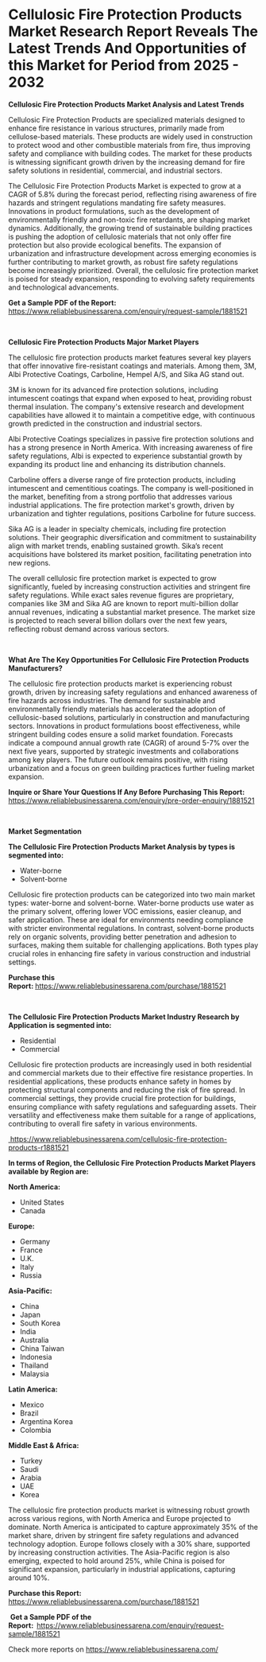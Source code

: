 <p><h1>Cellulosic Fire Protection Products Market Research Report Reveals The Latest Trends And Opportunities of this Market for Period from 2025 - 2032</h1></p><p><strong>Cellulosic Fire Protection Products Market Analysis and Latest Trends</strong></p>
<p><p>Cellulosic Fire Protection Products are specialized materials designed to enhance fire resistance in various structures, primarily made from cellulose-based materials. These products are widely used in construction to protect wood and other combustible materials from fire, thus improving safety and compliance with building codes. The market for these products is witnessing significant growth driven by the increasing demand for fire safety solutions in residential, commercial, and industrial sectors.</p><p>The Cellulosic Fire Protection Products Market is expected to grow at a CAGR of 5.8% during the forecast period, reflecting rising awareness of fire hazards and stringent regulations mandating fire safety measures. Innovations in product formulations, such as the development of environmentally friendly and non-toxic fire retardants, are shaping market dynamics. Additionally, the growing trend of sustainable building practices is pushing the adoption of cellulosic materials that not only offer fire protection but also provide ecological benefits. The expansion of urbanization and infrastructure development across emerging economies is further contributing to market growth, as robust fire safety regulations become increasingly prioritized. Overall, the cellulosic fire protection market is poised for steady expansion, responding to evolving safety requirements and technological advancements.</p></p>
<p><strong>Get a Sample PDF of the Report:&nbsp;</strong> <a href="https://www.reliablebusinessarena.com/enquiry/request-sample/1881521?utm_campaign=2031&utm_medium=2&utm_source=Github&utm_content=ia&utm_term=04022025&utm_id=cellulosic-fire-protection-products">https://www.reliablebusinessarena.com/enquiry/request-sample/1881521</a></p>
<p>&nbsp;</p>
<p><strong>Cellulosic Fire Protection Products Major Market Players</strong></p>
<p><p>The cellulosic fire protection products market features several key players that offer innovative fire-resistant coatings and materials. Among them, 3M, Albi Protective Coatings, Carboline, Hempel A/S, and Sika AG stand out.</p><p>3M is known for its advanced fire protection solutions, including intumescent coatings that expand when exposed to heat, providing robust thermal insulation. The company's extensive research and development capabilities have allowed it to maintain a competitive edge, with continuous growth predicted in the construction and industrial sectors.</p><p>Albi Protective Coatings specializes in passive fire protection solutions and has a strong presence in North America. With increasing awareness of fire safety regulations, Albi is expected to experience substantial growth by expanding its product line and enhancing its distribution channels.</p><p>Carboline offers a diverse range of fire protection products, including intumescent and cementitious coatings. The company is well-positioned in the market, benefiting from a strong portfolio that addresses various industrial applications. The fire protection market's growth, driven by urbanization and tighter regulations, positions Carboline for future success.</p><p>Sika AG is a leader in specialty chemicals, including fire protection solutions. Their geographic diversification and commitment to sustainability align with market trends, enabling sustained growth. Sika’s recent acquisitions have bolstered its market position, facilitating penetration into new regions.</p><p>The overall cellulosic fire protection market is expected to grow significantly, fueled by increasing construction activities and stringent fire safety regulations. While exact sales revenue figures are proprietary, companies like 3M and Sika AG are known to report multi-billion dollar annual revenues, indicating a substantial market presence. The market size is projected to reach several billion dollars over the next few years, reflecting robust demand across various sectors.</p></p>
<p>&nbsp;</p>
<p><strong>What Are The Key Opportunities For Cellulosic Fire Protection Products Manufacturers?</strong></p>
<p><p>The cellulosic fire protection products market is experiencing robust growth, driven by increasing safety regulations and enhanced awareness of fire hazards across industries. The demand for sustainable and environmentally friendly materials has accelerated the adoption of cellulosic-based solutions, particularly in construction and manufacturing sectors. Innovations in product formulations boost effectiveness, while stringent building codes ensure a solid market foundation. Forecasts indicate a compound annual growth rate (CAGR) of around 5-7% over the next five years, supported by strategic investments and collaborations among key players. The future outlook remains positive, with rising urbanization and a focus on green building practices further fueling market expansion.</p></p>
<p><strong>Inquire or Share Your Questions If Any Before Purchasing This Report:</strong> <a href="https://www.reliablebusinessarena.com/enquiry/pre-order-enquiry/1881521?utm_campaign=2031&utm_medium=2&utm_source=Github&utm_content=ia&utm_term=04022025&utm_id=cellulosic-fire-protection-products">https://www.reliablebusinessarena.com/enquiry/pre-order-enquiry/1881521</a></p>
<p>&nbsp;</p>
<p><strong>Market Segmentation</strong></p>
<p><strong>The Cellulosic Fire Protection Products Market Analysis by types is segmented into:</strong></p>
<p><ul><li>Water-borne</li><li>Solvent-borne</li></ul></p>
<p><p>Cellulosic fire protection products can be categorized into two main market types: water-borne and solvent-borne. Water-borne products use water as the primary solvent, offering lower VOC emissions, easier cleanup, and safer application. These are ideal for environments needing compliance with stricter environmental regulations. In contrast, solvent-borne products rely on organic solvents, providing better penetration and adhesion to surfaces, making them suitable for challenging applications. Both types play crucial roles in enhancing fire safety in various construction and industrial settings.</p></p>
<p><strong>Purchase this Report:&nbsp;</strong><a href="https://www.reliablebusinessarena.com/purchase/1881521?utm_campaign=2031&utm_medium=2&utm_source=Github&utm_content=ia&utm_term=04022025&utm_id=cellulosic-fire-protection-products">https://www.reliablebusinessarena.com/purchase/1881521</a></p>
<p>&nbsp;</p>
<p><strong>The Cellulosic Fire Protection Products Market Industry Research by Application is segmented into:</strong></p>
<p><ul><li>Residential</li><li>Commercial</li></ul></p>
<p><p>Cellulosic fire protection products are increasingly used in both residential and commercial markets due to their effective fire resistance properties. In residential applications, these products enhance safety in homes by protecting structural components and reducing the risk of fire spread. In commercial settings, they provide crucial fire protection for buildings, ensuring compliance with safety regulations and safeguarding assets. Their versatility and effectiveness make them suitable for a range of applications, contributing to overall fire safety in various environments.</p></p>
<p><a href="https://www.reliablebusinessarena.com/cellulosic-fire-protection-products-r1881521?utm_campaign=2031&utm_medium=2&utm_source=Github&utm_content=ia&utm_term=04022025&utm_id=cellulosic-fire-protection-products">&nbsp;https://www.reliablebusinessarena.com/cellulosic-fire-protection-products-r1881521</a></p>
<p><strong>In terms of Region, the Cellulosic Fire Protection Products Market Players available by Region are:</strong></p>
<p>
    <p> <strong> North America: </strong>
        <ul>
            <li>United States</li>
            <li>Canada</li>
        </ul>
        </p> 
    <p> <strong> Europe: </strong>
        <ul>
            <li>Germany</li>
            <li>France</li>
            <li>U.K.</li>
            <li>Italy</li>
            <li>Russia</li>
        </ul>
        </p> 
    <p> <strong> Asia-Pacific: </strong>
        <ul>
            <li>China</li>
            <li>Japan</li>
            <li>South Korea</li>
            <li>India</li>
            <li>Australia</li>
            <li>China Taiwan</li>
            <li>Indonesia</li>
            <li>Thailand</li>
            <li>Malaysia</li>
        </ul>
        </p> 
    <p> <strong> Latin America: </strong>
        <ul>
            <li>Mexico</li>
            <li>Brazil</li>
            <li>Argentina Korea</li>
            <li>Colombia</li>
        </ul>
        </p> 
    <p> <strong> Middle East & Africa: </strong>
        <ul>
            <li>Turkey</li>
            <li>Saudi</li>
            <li>Arabia</li>
            <li>UAE</li>
            <li>Korea</li>
        </ul>
    </p>
    </p>
<p><p>The cellulosic fire protection products market is witnessing robust growth across various regions, with North America and Europe projected to dominate. North America is anticipated to capture approximately 35% of the market share, driven by stringent fire safety regulations and advanced technology adoption. Europe follows closely with a 30% share, supported by increasing construction activities. The Asia-Pacific region is also emerging, expected to hold around 25%, while China is poised for significant expansion, particularly in industrial applications, capturing around 10%.</p></p>
<p><strong>Purchase this Report: </strong><a href="https://www.reliablebusinessarena.com/purchase/1881521?utm_campaign=2031&utm_medium=2&utm_source=Github&utm_content=ia&utm_term=04022025&utm_id=cellulosic-fire-protection-products">https://www.reliablebusinessarena.com/purchase/1881521</a></p>
<p>&nbsp;<strong>Get a Sample PDF of the Report:&nbsp;&nbsp;</strong><a href="https://www.reliablebusinessarena.com/enquiry/request-sample/1881521?utm_campaign=2031&utm_medium=2&utm_source=Github&utm_content=ia&utm_term=04022025&utm_id=cellulosic-fire-protection-products">https://www.reliablebusinessarena.com/enquiry/request-sample/1881521</a></p>
<p><strong></strong></p>
<p>Check more reports on <a href="https://www.reliablebusinessarena.com/?utm_campaign=2031&utm_medium=2&utm_source=Github&utm_content=ia&utm_term=04022025&utm_id=cellulosic-fire-protection-products">https://www.reliablebusinessarena.com/</a></p>